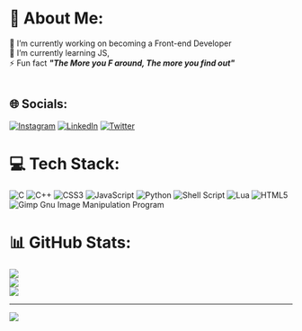 # 💫 About Me:
🔭 I’m currently working on becoming a Front-end Developer<br>🌱 I’m currently learning JS,<br>⚡ Fun fact ***"The More you F around, The more you find out"***<br><br>


## 🌐 Socials:
[![Instagram](https://img.shields.io/badge/Instagram-%23E4405F.svg?logo=Instagram&logoColor=white)](https://instagram.com/smxlikith) [![LinkedIn](https://img.shields.io/badge/LinkedIn-%230077B5.svg?logo=linkedin&logoColor=white)](https://linkedin.com/in/smxlikith) [![Twitter](https://img.shields.io/badge/Twitter-%231DA1F2.svg?logo=Twitter&logoColor=white)](https://twitter.com/smxlikith) 

# 💻 Tech Stack:
![C](https://img.shields.io/badge/c-%2300599C.svg?style=for-the-badge&logo=c&logoColor=white) ![C++](https://img.shields.io/badge/c++-%2300599C.svg?style=for-the-badge&logo=c%2B%2B&logoColor=white) ![CSS3](https://img.shields.io/badge/css3-%231572B6.svg?style=for-the-badge&logo=css3&logoColor=white) ![JavaScript](https://img.shields.io/badge/javascript-%23323330.svg?style=for-the-badge&logo=javascript&logoColor=%23F7DF1E) ![Python](https://img.shields.io/badge/python-3670A0?style=for-the-badge&logo=python&logoColor=ffdd54) ![Shell Script](https://img.shields.io/badge/shell_script-%23121011.svg?style=for-the-badge&logo=gnu-bash&logoColor=white) ![Lua](https://img.shields.io/badge/lua-%232C2D72.svg?style=for-the-badge&logo=lua&logoColor=white) ![HTML5](https://img.shields.io/badge/html5-%23E34F26.svg?style=for-the-badge&logo=html5&logoColor=white) ![Gimp Gnu Image Manipulation Program](https://img.shields.io/badge/Gimp-657D8B?style=for-the-badge&logo=gimp&logoColor=FFFFFF)
# 📊 GitHub Stats:
![](https://github-readme-stats.vercel.app/api?username=smxlikith&theme=dark&hide_border=false&include_all_commits=false&count_private=false)<br/>
![](https://github-readme-streak-stats.herokuapp.com/?user=smxlikith&theme=dark&hide_border=false)<br/>
![](https://github-readme-stats.vercel.app/api/top-langs/?username=smxlikith&theme=dark&hide_border=false&include_all_commits=false&count_private=false&layout=compact)

---
[![](https://visitcount.itsvg.in/api?id=smxlikith&icon=0&color=2)](https://visitcount.itsvg.in)

<!-- Proudly created with GPRM ( https://gprm.itsvg.in ) -->

